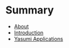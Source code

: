 # Summary

* [About](README.md)
* [Introduction](introduction.md)
* [Yasumi  Applications](yasumi-applications.md)

